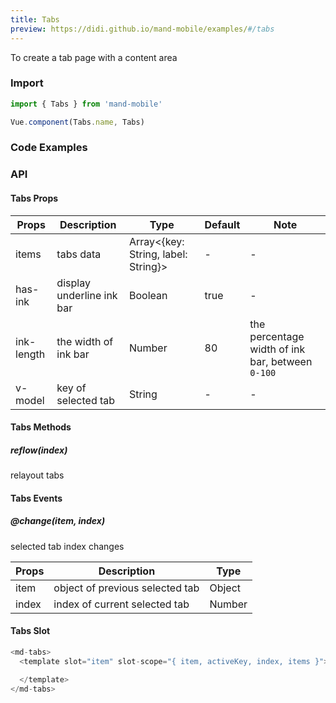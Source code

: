 ```yaml
---
title: Tabs
preview: https://didi.github.io/mand-mobile/examples/#/tabs
---
```


To create a tab page with a content area

### Import

```javascript
import { Tabs } from 'mand-mobile'

Vue.component(Tabs.name, Tabs)
```

### Code Examples
<!-- DEMO -->

### API

#### Tabs Props
|Props | Description | Type | Default | Note|
|----|-----|------|------|------|
|items|tabs data|Array<{key: String, label: String}>|-|-|
| has-ink | display underline ink bar | Boolean | true | - |
| ink-length | the width of ink bar | Number | 80 | the percentage width of ink bar, between `0-100` |
| v-model | key of selected tab | String | - | - |

#### Tabs Methods

##### reflow(index)
relayout tabs

#### Tabs Events

##### @change(item, index)
selected tab index changes

|Props | Description | Type|
|----|-----|------|
| item | object of previous selected tab | Object |
| index | index of current selected tab | Number |

#### Tabs Slot
```javascript
<md-tabs>
  <template slot="item" slot-scope="{ item, activeKey, index, items }">

  </template>
</md-tabs>
```
